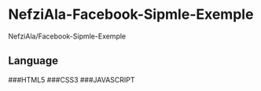 # NefziAla-Facebook-Sipmle-Exemple
NefziAla/Facebook-Sipmle-Exemple
## Language
 ###HTML5
 ###CSS3
 ###JAVASCRIPT
